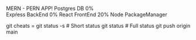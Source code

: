 MERN - PERN APP!
Postgres DB 0%  
Expŕess BackEnd 0%
React FrontEnd 20%
Node PackageManager

git cheats =
git status -s # Short status
git status # Full status
git push origin main
